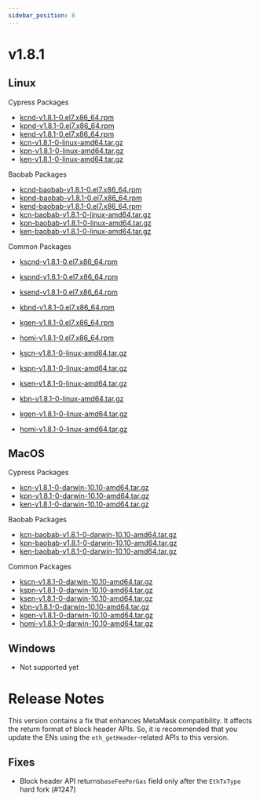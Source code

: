 ```yaml
---
sidebar_position: 8
---
```


# v1.8.1

## Linux <a id="linux"></a>

Cypress Packages
- [kcnd-v1.8.1-0.el7.x86_64.rpm](https://packages.klaytn.net/klaytn/v1.8.1/kcnd-v1.8.1-0.el7.x86_64.rpm)
- [kpnd-v1.8.1-0.el7.x86_64.rpm](https://packages.klaytn.net/klaytn/v1.8.1/kpnd-v1.8.1-0.el7.x86_64.rpm)
- [kend-v1.8.1-0.el7.x86_64.rpm](https://packages.klaytn.net/klaytn/v1.8.1/kend-v1.8.1-0.el7.x86_64.rpm)
- [kcn-v1.8.1-0-linux-amd64.tar.gz](https://packages.klaytn.net/klaytn/v1.8.1/kcn-v1.8.1-0-linux-amd64.tar.gz)
- [kpn-v1.8.1-0-linux-amd64.tar.gz](https://packages.klaytn.net/klaytn/v1.8.1/kpn-v1.8.1-0-linux-amd64.tar.gz)
- [ken-v1.8.1-0-linux-amd64.tar.gz](https://packages.klaytn.net/klaytn/v1.8.1/ken-v1.8.1-0-linux-amd64.tar.gz)

Baobab Packages
- [kcnd-baobab-v1.8.1-0.el7.x86_64.rpm](https://packages.klaytn.net/klaytn/v1.8.1/kcnd-baobab-v1.8.1-0.el7.x86_64.rpm)
- [kpnd-baobab-v1.8.1-0.el7.x86_64.rpm](https://packages.klaytn.net/klaytn/v1.8.1/kpnd-baobab-v1.8.1-0.el7.x86_64.rpm)
- [kend-baobab-v1.8.1-0.el7.x86_64.rpm](https://packages.klaytn.net/klaytn/v1.8.1/kend-baobab-v1.8.1-0.el7.x86_64.rpm)
- [kcn-baobab-v1.8.1-0-linux-amd64.tar.gz](https://packages.klaytn.net/klaytn/v1.8.1/kcn-baobab-v1.8.1-0-linux-amd64.tar.gz)
- [kpn-baobab-v1.8.1-0-linux-amd64.tar.gz](https://packages.klaytn.net/klaytn/v1.8.1/kpn-baobab-v1.8.1-0-linux-amd64.tar.gz)
- [ken-baobab-v1.8.1-0-linux-amd64.tar.gz](https://packages.klaytn.net/klaytn/v1.8.1/ken-baobab-v1.8.1-0-linux-amd64.tar.gz)

Common Packages
- [kscnd-v1.8.1-0.el7.x86_64.rpm](https://packages.klaytn.net/klaytn/v1.8.1/kscnd-v1.8.1-0.el7.x86_64.rpm)
- [kspnd-v1.8.1-0.el7.x86_64.rpm](https://packages.klaytn.net/klaytn/v1.8.1/kspnd-v1.8.1-0.el7.x86_64.rpm)
- [ksend-v1.8.1-0.el7.x86_64.rpm](https://packages.klaytn.net/klaytn/v1.8.1/ksend-v1.8.1-0.el7.x86_64.rpm)
- [kbnd-v1.8.1-0.el7.x86_64.rpm](https://packages.klaytn.net/klaytn/v1.8.1/kbnd-v1.8.1-0.el7.x86_64.rpm)
- [kgen-v1.8.1-0.el7.x86_64.rpm](https://packages.klaytn.net/klaytn/v1.8.1/kgen-v1.8.1-0.el7.x86_64.rpm)
- [homi-v1.8.1-0.el7.x86_64.rpm](https://packages.klaytn.net/klaytn/v1.8.1/homi-v1.8.1-0.el7.x86_64.rpm)

- [kscn-v1.8.1-0-linux-amd64.tar.gz](https://packages.klaytn.net/klaytn/v1.8.1/kscn-v1.8.1-0-linux-amd64.tar.gz)
- [kspn-v1.8.1-0-linux-amd64.tar.gz](https://packages.klaytn.net/klaytn/v1.8.1/kspn-v1.8.1-0-linux-amd64.tar.gz)
- [ksen-v1.8.1-0-linux-amd64.tar.gz](https://packages.klaytn.net/klaytn/v1.8.1/ksen-v1.8.1-0-linux-amd64.tar.gz)
- [kbn-v1.8.1-0-linux-amd64.tar.gz](https://packages.klaytn.net/klaytn/v1.8.1/kbn-v1.8.1-0-linux-amd64.tar.gz)
- [kgen-v1.8.1-0-linux-amd64.tar.gz](https://packages.klaytn.net/klaytn/v1.8.1/kgen-v1.8.1-0-linux-amd64.tar.gz)
- [homi-v1.8.1-0-linux-amd64.tar.gz](https://packages.klaytn.net/klaytn/v1.8.1/homi-v1.8.1-0-linux-amd64.tar.gz)


## MacOS <a id="macos"></a>

Cypress Packages
- [kcn-v1.8.1-0-darwin-10.10-amd64.tar.gz](https://packages.klaytn.net/klaytn/v1.8.1/kcn-v1.8.1-0-darwin-10.10-amd64.tar.gz)
- [kpn-v1.8.1-0-darwin-10.10-amd64.tar.gz](https://packages.klaytn.net/klaytn/v1.8.1/kpn-v1.8.1-0-darwin-10.10-amd64.tar.gz)
- [ken-v1.8.1-0-darwin-10.10-amd64.tar.gz](https://packages.klaytn.net/klaytn/v1.8.1/ken-v1.8.1-0-darwin-10.10-amd64.tar.gz)

Baobab Packages
- [kcn-baobab-v1.8.1-0-darwin-10.10-amd64.tar.gz](https://packages.klaytn.net/klaytn/v1.8.1/kcn-baobab-v1.8.1-0-darwin-10.10-amd64.tar.gz)
- [kpn-baobab-v1.8.1-0-darwin-10.10-amd64.tar.gz](https://packages.klaytn.net/klaytn/v1.8.1/kpn-baobab-v1.8.1-0-darwin-10.10-amd64.tar.gz)
- [ken-baobab-v1.8.1-0-darwin-10.10-amd64.tar.gz](https://packages.klaytn.net/klaytn/v1.8.1/ken-baobab-v1.8.1-0-darwin-10.10-amd64.tar.gz)

Common Packages
- [kscn-v1.8.1-0-darwin-10.10-amd64.tar.gz](https://packages.klaytn.net/klaytn/v1.8.1/kscn-v1.8.1-0-darwin-10.10-amd64.tar.gz)
- [kspn-v1.8.1-0-darwin-10.10-amd64.tar.gz](https://packages.klaytn.net/klaytn/v1.8.1/kspn-v1.8.1-0-darwin-10.10-amd64.tar.gz)
- [ksen-v1.8.1-0-darwin-10.10-amd64.tar.gz](https://packages.klaytn.net/klaytn/v1.8.1/ksen-v1.8.1-0-darwin-10.10-amd64.tar.gz)
- [kbn-v1.8.1-0-darwin-10.10-amd64.tar.gz](https://packages.klaytn.net/klaytn/v1.8.1/kbn-v1.8.1-0-darwin-10.10-amd64.tar.gz)
- [kgen-v1.8.1-0-darwin-10.10-amd64.tar.gz](https://packages.klaytn.net/klaytn/v1.8.1/kgen-v1.8.1-0-darwin-10.10-amd64.tar.gz)
- [homi-v1.8.1-0-darwin-10.10-amd64.tar.gz](https://packages.klaytn.net/klaytn/v1.8.1/homi-v1.8.1-0-darwin-10.10-amd64.tar.gz)

## Windows <a id="windows"></a>

- Not supported yet


# Release Notes <a id="release-notes"></a>

This version contains a fix that enhances MetaMask compatibility. It affects the return format of block header APIs. So, it is recommended that you update the ENs using the `eth_getHeader`-related APIs to this version.

## Fixes
 - Block header API returns`baseFeePerGas` field only after the `EthTxType` hard fork (#1247)
